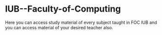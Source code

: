 # IUB--Faculty-of-Computing
Here you can access study material of every subject taught in FOC IUB and you can access material of your desired teacher also.
